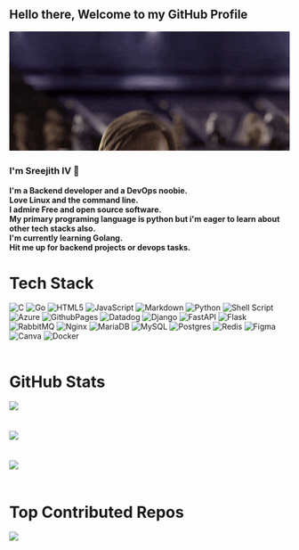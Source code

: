 ## Hello there, Welcome to my GitHub Profile
![](hello.gif)
### I'm Sreejith IV 👋
**I'm a Backend developer and a DevOps noobie.**\
**Love Linux and the command line.**\
**I admire Free and open source software.**\
**My primary programing language is python but i'm eager to learn about other tech stacks also.**\
**I'm currently learning Golang.**\
**Hit me up for backend projects or devops tasks.**
# Tech Stack
![C](https://img.shields.io/badge/c-%2300599C.svg?style=flat-square&logo=c&logoColor=white) ![Go](https://img.shields.io/badge/go-%2300ADD8.svg?style=flat-square&logo=go&logoColor=white) ![HTML5](https://img.shields.io/badge/html5-%23E34F26.svg?style=flat-square&logo=html5&logoColor=white) ![JavaScript](https://img.shields.io/badge/javascript-%23323330.svg?style=flat-square&logo=javascript&logoColor=%23F7DF1E) ![Markdown](https://img.shields.io/badge/markdown-%23000000.svg?style=flat-square&logo=markdown&logoColor=white) ![Python](https://img.shields.io/badge/python-3670A0?style=flat-square&logo=python&logoColor=ffdd54) ![Shell Script](https://img.shields.io/badge/shell_script-%23121011.svg?style=flat-square&logo=gnu-bash&logoColor=white) ![Azure](https://img.shields.io/badge/azure-%230072C6.svg?style=flat-square&logo=microsoftazure&logoColor=white) ![GithubPages](https://img.shields.io/badge/github%20pages-121013?style=flat-square&logo=github&logoColor=white) ![Datadog](https://img.shields.io/badge/datadog-%23632CA6.svg?style=flat-square&logo=datadog&logoColor=white) ![Django](https://img.shields.io/badge/django-%23092E20.svg?style=flat-square&logo=django&logoColor=white) ![FastAPI](https://img.shields.io/badge/FastAPI-005571?style=flat-square&logo=fastapi) ![Flask](https://img.shields.io/badge/flask-%23000.svg?style=flat-square&logo=flask&logoColor=white) ![RabbitMQ](https://img.shields.io/badge/rabbitmq-FF6600?style=flat-square&logo=rabbitmq&logoColor=white) ![Nginx](https://img.shields.io/badge/nginx-%23009639.svg?style=flat-square&logo=nginx&logoColor=white) ![MariaDB](https://img.shields.io/badge/MariaDB-003545?style=flat-square&logo=mariadb&logoColor=white) ![MySQL](https://img.shields.io/badge/mysql-%2300000f.svg?style=flat-square&logo=mysql&logoColor=white) ![Postgres](https://img.shields.io/badge/postgres-%23316192.svg?style=flat-square&logo=postgresql&logoColor=white) ![Redis](https://img.shields.io/badge/redis-%23DD0031.svg?style=flat-square&logo=redis&logoColor=white) ![Figma](https://img.shields.io/badge/figma-%23F24E1E.svg?style=flat-square&logo=figma&logoColor=white) ![Canva](https://img.shields.io/badge/Canva-%2300C4CC.svg?style=flat-square&logo=Canva&logoColor=white) ![Docker](https://img.shields.io/badge/docker-%230db7ed.svg?style=flat-square&logo=docker&logoColor=white)
\
&nbsp;
# GitHub Stats
![](https://github-readme-stats.vercel.app/api?username=pzerone&theme=swift&hide_border=false&include_all_commits=true&count_private=true)<br/>
\
&nbsp;
\
![](https://github-readme-streak-stats.herokuapp.com/?user=pzerone&theme=swift&hide_border=false)<br/>
\
&nbsp;
\
![](https://github-readme-stats.vercel.app/api/top-langs/?username=pzerone&theme=swift&hide_border=false&include_all_commits=true&count_private=true&layout=compact)
\
&nbsp;

# Top Contributed Repos
![](https://github-contributor-stats.vercel.app/api?username=pzerone&limit=5&theme=matrix&combine_all_yearly_contributions=true)

